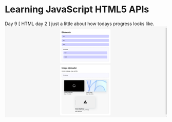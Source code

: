 # Learning JavaScript HTML5 APIs

Day 9 [ HTML day 2 ]
just a little about how todays progress looks like.
![Screenshot](https://github.com/alexvyber/js_html_APIs/blob/main/.github/screenshot1.png)
